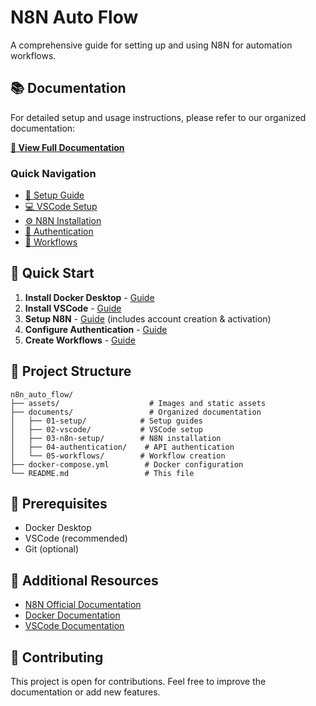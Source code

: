 # N8N Auto Flow

A comprehensive guide for setting up and using N8N for automation workflows.

## 📚 Documentation

For detailed setup and usage instructions, please refer to our organized documentation:

**[📖 View Full Documentation](./documents/README.md)**

### Quick Navigation

- [🚀 Setup Guide](./documents/01-setup/01-docker-desktop.md)
- [💻 VSCode Setup](./documents/02-vscode/01-install-vscode.md)
- [⚙️ N8N Installation](./documents/03-n8n-setup/01-clone-setup-n8n.md)
- [🔐 Authentication](./documents/04-authentication/01-get-access-token.md)
- [🔄 Workflows](./documents/05-workflows/01-create-n8n-workflow.md)

## 🚀 Quick Start

1. **Install Docker Desktop** - [Guide](./documents/01-setup/01-docker-desktop.md)
2. **Install VSCode** - [Guide](./documents/02-vscode/01-install-vscode.md)
3. **Setup N8N** - [Guide](./documents/03-n8n-setup/01-clone-setup-n8n.md) (includes account creation & activation)
4. **Configure Authentication** - [Guide](./documents/04-authentication/01-get-access-token.md)
5. **Create Workflows** - [Guide](./documents/05-workflows/01-create-n8n-workflow.md)

## 📁 Project Structure

```
n8n_auto_flow/
├── assets/                    # Images and static assets
├── documents/                 # Organized documentation
│   ├── 01-setup/            # Setup guides
│   ├── 02-vscode/           # VSCode setup
│   ├── 03-n8n-setup/        # N8N installation
│   ├── 04-authentication/    # API authentication
│   └── 05-workflows/        # Workflow creation
├── docker-compose.yml        # Docker configuration
└── README.md                 # This file
```

## 🔧 Prerequisites

- Docker Desktop
- VSCode (recommended)
- Git (optional)

## 📖 Additional Resources

- [N8N Official Documentation](https://docs.n8n.io/)
- [Docker Documentation](https://docs.docker.com/)
- [VSCode Documentation](https://code.visualstudio.com/docs)

## 🤝 Contributing

This project is open for contributions. Feel free to improve the documentation or add new features.
